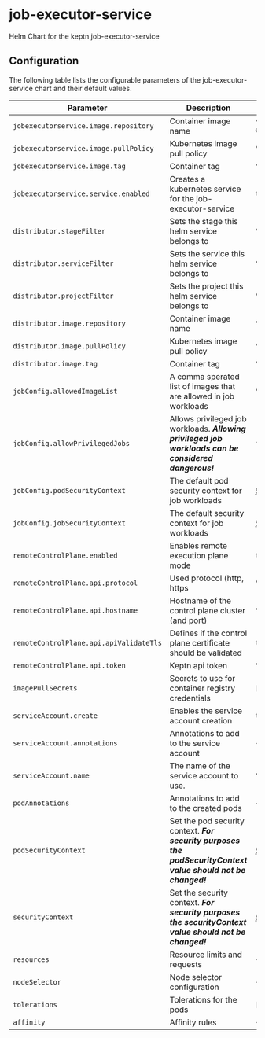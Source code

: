 
job-executor-service
===========

Helm Chart for the keptn job-executor-service


## Configuration

The following table lists the configurable parameters of the job-executor-service chart and their default values.

| Parameter                               | Description             | Default       |
|-----------------------------------------| ----------------------- | ------------- |
| `jobexecutorservice.image.repository`   | Container image name | `"docker.io/keptncontrib/job-executor-service"` |
| `jobexecutorservice.image.pullPolicy`   | Kubernetes image pull policy | `"IfNotPresent"` |
| `jobexecutorservice.image.tag`          | Container tag | `""` |
| `jobexecutorservice.service.enabled`    | Creates a kubernetes service for the job-executor-service | `true` |
| `distributor.stageFilter`               | Sets the stage this helm service belongs to | `""` |
| `distributor.serviceFilter`             | Sets the service this helm service belongs to | `""` |
| `distributor.projectFilter`             | Sets the project this helm service belongs to | `""` |
| `distributor.image.repository`          | Container image name | `"docker.io/keptn/distributor"` |
| `distributor.image.pullPolicy`          | Kubernetes image pull policy | `"IfNotPresent"` |
| `distributor.image.tag`                 | Container tag | `""` |
| `jobConfig.allowedImageList`            | A comma sperated list of images that are allowed in job workloads | `""` |
| `jobConfig.allowPrivilegedJobs`         | Allows privileged job workloads. ***Allowing privileged job workloads can be considered dangerous!*** | `false` |
| `jobConfig.podSecurityContext`          | The default pod security context for job workloads | [See values.yaml](values.yaml)  |
| `jobConfig.jobSecurityContext`          | The default security context for job workloads | [See values.yaml](values.yaml) |
| `remoteControlPlane.enabled`            | Enables remote execution plane mode | `true` |
| `remoteControlPlane.api.protocol`       | Used protocol (http, https | `"https"` |
| `remoteControlPlane.api.hostname`       | Hostname of the control plane cluster (and port) | `""` |
| `remoteControlPlane.api.apiValidateTls` | Defines if the control plane certificate should be validated | `true` |
| `remoteControlPlane.api.token`          | Keptn api token | `""` |
| `imagePullSecrets`                      | Secrets to use for container registry credentials | `[]` |
| `serviceAccount.create`                 | Enables the service account creation | `true` |
| `serviceAccount.annotations`            | Annotations to add to the service account | `{}` |
| `serviceAccount.name`                   | The name of the service account to use. | `""` |
| `podAnnotations`                        | Annotations to add to the created pods | `{}` |
| `podSecurityContext`                    | Set the pod security context. ***For security purposes the podSecurityContext value should not be changed!*** | [See values.yaml](values.yaml)           |
| `securityContext`                       | Set the security context. ***For security purposes the securityContext value should not be changed!***        | [See values.yaml](values.yaml) |
| `resources`                             | Resource limits and requests | `{}` |
| `nodeSelector`                          | Node selector configuration | `{}` |
| `tolerations`                           | Tolerations for the pods | `[]` |
| `affinity`                              | Affinity rules | `{}` |





